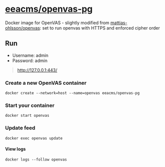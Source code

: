 # [eeacms/openvas-pg](https://hub.docker.com/r/eeacms/openvas-pg/)

Docker image for OpenVAS - slightly modified from [mattias-ohlsson/openvas](https://hub.docker.com/r/mattiasohlsson/openvas/): set to run openvas with HTTPS and enforced cipher order


## Run

- Username: admin
- Password: admin

> http://127.0.0.1:443/

### Create a new OpenVAS container

    docker create --network=host --name=openvas eeacms/openvas-pg

### Start your container

    docker start openvas

### Update feed

    docker exec openvas update

#### View logs

    docker logs --follow openvas
